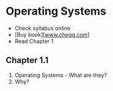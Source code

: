 # Operating Systems

- Check syllabus online
- [Buy book][www.chegg.com]
- Read Chapter 1

## Chapter 1.1
1. Operating Systems - What are they?
2. Why?
